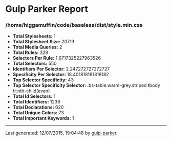 # Gulp Parker Report


### /home/higgamuffin/code/baseless/dist/style.min.css

- **Total Stylesheets:** 1
- **Total Stylesheet Size:** 20719
- **Total Media Queries:** 2
- **Total Rules:** 329
- **Selectors Per Rule:** 1.6717325227963526
- **Total Selectors:** 550
- **Identifiers Per Selector:** 2.247272727272727
- **Specificity Per Selector:** 18.401818181818182
- **Top Selector Specificity:** 43
- **Top Selector Specificity Selector:** .bs-table.warm-grey.striped tbody tr:nth-child(even)
- **Total Id Selectors:** 1
- **Total Identifiers:** 1236
- **Total Declarations:** 620
- **Total Unique Colors:** 73
- **Total Important Keywords:** 1

* * *

Last generated: 12/07/2015, 19:04:48 by [gulp-parker](https://github.com/PavelDemyanenko/gulp-parker).
